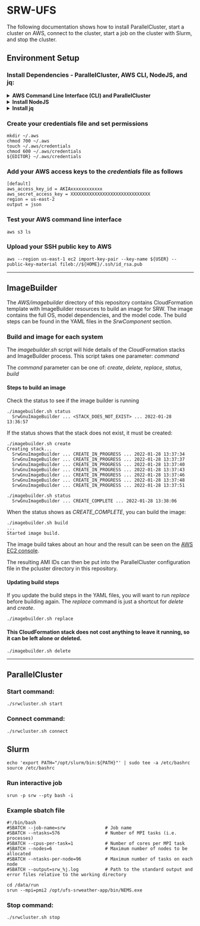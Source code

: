 # SRW-UFS

The following documentation shows how to install ParallelCluster, start a cluster on AWS, connect to
the cluster, start a job on the cluster with Slurm, and stop the cluster.

## Environment Setup

### Install Dependencies - ParallelCluster, AWS CLI, NodeJS, and jq:

<details>
<summary><b>AWS Command Line Interface (CLI) and ParallelCluster</b></summary>

```
python3 -m pip install --user awscli aws-parallelcluster==3.0.2
```


It may be necessary to add the python bin directory to your PATH variable:
```
# Linux
    # bash
    echo 'export PATH="${HOME}/.local/bin:${PATH}"' | tee -a ~/.bashrc
    source ~/.bashrc

    # csh
    echo 'setenv PATH "${HOME}/.local/bin:${PATH}"' | tee -a ~/.cshrc
    source ~/.cshrc

# MacOS -- may need to adjust python version number below
    # bash
    echo 'export PATH="${HOME}/Library/Python/3.9/bin:${PATH}"' | tee -a ~/.bashrc
    source ~/.bashrc
    
    # csh
    echo 'setenv PATH "${HOME}/Library/Python/3.9/bin:${PATH}"' | tee -a ~/.cshrc
    source ~/.cshrc
```
</details>

<details>
<summary><b>Install NodeJS</b></summary>
NodeJS can be installed anywhere, as long as it ends up in your
PATH variable.  The example below installs it in ${HOME}/srw,
but you can change the installation location to whatever you like.

```
# download from NodeJS.org
mkdir -p ${HOME}/opt && cd ${HOME}/opt
wget https://nodejs.org/dist/v16.13.2/node-v16.13.2-darwin-x64.tar.gz 
  -- don't have wget?  use curl --
curl https://nodejs.org/dist/v16.13.2/node-v16.13.2-darwin-x64.tar.gz > node-v16.13.2-darwin-x64.tar.gz

# compute and compare checksums
echo 900a952bb77533d349e738ff8a5179a4344802af694615f36320a888b49b07e6 
shasum -a 256 node-v16.13.2-darwin-x64.tar.gz

# DO NOT CONTINUE if checksum does not match
tar -xzf node-v16.13.2-darwin-x64.tar.gz
ln -s node-v16.13.2-darwin-x64 nodejs

# add to path for BASH users:
echo 'export PATH="${PATH}:${HOME}/opt/nodejs/bin"' | tee -a ~/.bashrc

# add to path for CSH users:
echo 'setenv PATH "${PATH}:${HOME}/opt/nodejs/bin"' | tee -a ~/.cshrc
```
</details>

<details>
<summary><b>Install jq</b></summary>

The jq utility is for parsing JSON formatted data on the command line
and is used by the srwcluster.sh script.  It can be installed with brew
or [ask RAL IT](mailto:ral-rt@rap.ucar.edu) to install it.
```
brew install jq

  -- or --

email: ral-rt@rap.ucar.edu
```
</details>

### Create your credentials file and set permissions
```
mkdir ~/.aws
chmod 700 ~/.aws
touch ~/.aws/credentials
chmod 600 ~/.aws/credentials
${EDITOR} ~/.aws/credentials
```

### Add your AWS access keys to the _credentials_ file as follows
```
[default]
aws_access_key_id = AKIAxxxxxxxxxxxx
aws_secret_access_key = XXXXXXXXXXXXXXXXXXXXXXXXXXXXXX
region = us-east-2
output = json
```

### Test your AWS command line interface
```
aws s3 ls
```

### Upload your SSH public key to AWS
```
aws --region us-east-1 ec2 import-key-pair --key-name ${USER} --public-key-material fileb://${HOME}/.ssh/id_rsa.pub
```


---

## ImageBuilder
The _AWS/imagebuilder_ directory of this repository contains CloudFormation template with ImageBuilder
resources to build an image for SRW.  The image contains the full OS, model 
dependencies, and the model code.  The build steps can be found in the YAML files in the _SrwComponent_ 
section.

### Build and image for each system
The _imagebuilder.sh_ script will hide details of the CloudFormation stacks and ImageBuilder process.
This script takes one parameter: _command_

The _command_ parameter can be one of: _create_, _delete_, _replace_, _status_, _build_

#### Steps to build an image
Check the status to see if the image builder is running
```
./imagebuilder.sh status
  SrwGnuImageBuilder ... <STACK_DOES_NOT_EXIST> ... 2022-01-28 13:36:57
```

If the status shows that the stack does not exist, it must be created:
```
./imagebuilder.sh create
Creating stack...
  SrwGnuImageBuilder ... CREATE_IN_PROGRESS ... 2022-01-28 13:37:34
  SrwGnuImageBuilder ... CREATE_IN_PROGRESS ... 2022-01-28 13:37:37
  SrwGnuImageBuilder ... CREATE_IN_PROGRESS ... 2022-01-28 13:37:40
  SrwGnuImageBuilder ... CREATE_IN_PROGRESS ... 2022-01-28 13:37:43
  SrwGnuImageBuilder ... CREATE_IN_PROGRESS ... 2022-01-28 13:37:46
  SrwGnuImageBuilder ... CREATE_IN_PROGRESS ... 2022-01-28 13:37:48
  SrwGnuImageBuilder ... CREATE_IN_PROGRESS ... 2022-01-28 13:37:51

./imagebuilder.sh status
  SrwGnuImageBuilder ... CREATE_COMPLETE ... 2022-01-28 13:38:06
```

When the status shows as _CREATE_COMPLETE_, you can build the image:
```
./imagebuilder.sh build
...
Started image build.
```
The image build takes about an hour and the result can be seen on the [AWS EC2 console](https://console.aws.amazon.com/ec2).

The resulting AMI IDs can then be put into the ParallelCluster configuration file in the pcluster directory in this repository.

#### Updating build steps
If you update the build steps in the YAML files, you will want to run _replace_ before building again.  The 
_replace_ command is just a shortcut for _delete_ and _create_.
```
./imagebuilder.sh replace
```

#### This CloudFormation stack does not cost anything to leave it running, so it can be left alone or deleted.
```
./imagebuilder.sh delete
```

---
## ParallelCluster

### Start command:
```
./srwcluster.sh start
```

### Connect command:
```
./srwcluster.sh connect
```

## Slurm

```
echo 'export PATH="/opt/slurm/bin:${PATH}"' | sudo tee -a /etc/bashrc
source /etc/bashrc
```
### Run interactive job
```
srun -p srw --pty bash -i
```


### Example sbatch file
```
#!/bin/bash
#SBATCH --job-name=srw               # Job name
#SBATCH --ntasks=576                 # Number of MPI tasks (i.e. processes)
#SBATCH --cpus-per-task=1            # Number of cores per MPI task
#SBATCH --nodes=6                    # Maximum number of nodes to be allocated
#SBATCH --ntasks-per-node=96         # Maximum number of tasks on each node
#SBATCH --output=srw_%j.log          # Path to the standard output and error files relative to the working directory

cd /data/run
srun --mpi=pmi2 /opt/ufs-srweather-app/bin/NEMS.exe
```

### Stop command:
```
./srwcluster.sh stop
```
